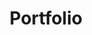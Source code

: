 ---
title: "Portfolio"
layout: collection
permalink: /portfolio/
collection: portfolio
entries_layout: grid
classes: wide
excerpt: ""
header: 
  overlay_image: "images/portfolio.jpg"
  overlay_filter: 0.5
  
---